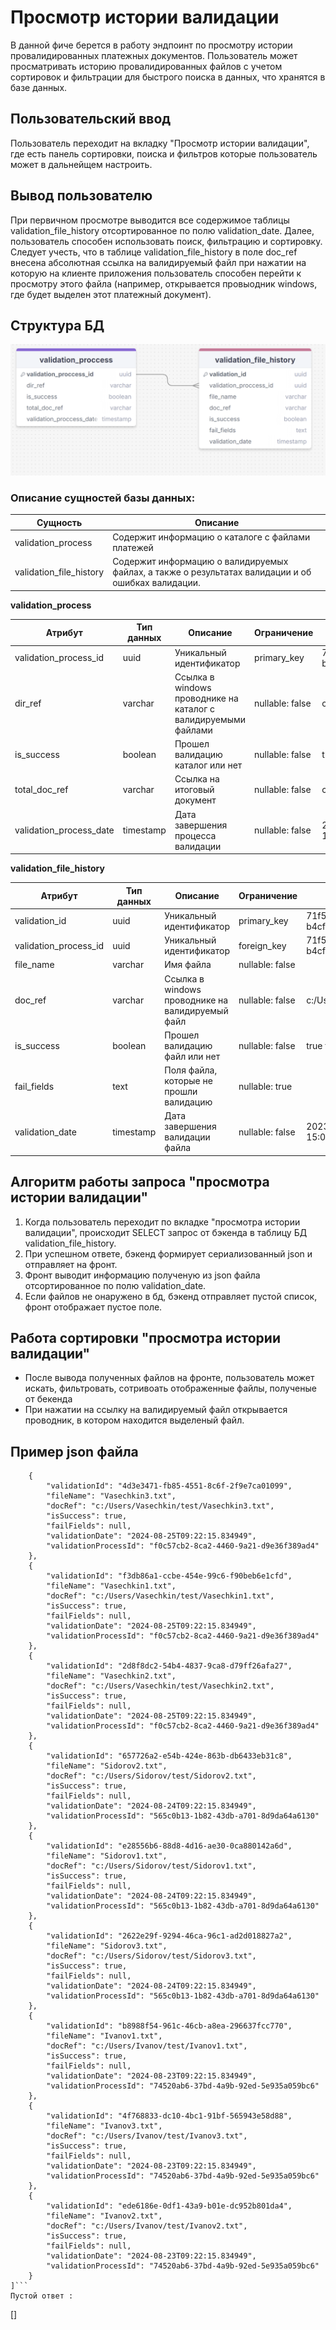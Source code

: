 # Просмотр истории валидации
В данной фиче берется в работу эндпоинт по просмотру истории провалидированных платежных документов. Пользователь может просматривать историю провалидированных файлов с учетом сортировок и фильтрации для быстрого поиска в данных, что хранятся в базе данных.
## Пользовательский ввод
Пользователь переходит на вкладку "Просмотр истории валидации", где есть панель сортировки, поиска и фильтров которые пользователь может в дальнейщем настроить.
## Вывод пользователю
При первичном просмотре выводится все содержимое таблицы validation_file_history отсортированное по полю validation_date. Далее, пользователь способен использовать поиск, фильтрацию и сортировку. Следует учесть, что в таблице validation_file_history в поле doc_ref внесена абсолютная ссылка на валидируемый файл при нажатии на которую на клиенте приложения пользователь способен перейти к просмотру этого файла (например, открывается провыодник windows, где будет выделен этот платежный документ).
## Структура БД
![ERD](uml/ERD.png)
### Описание сущностей базы данных:
| Сущность                | Описание                                                                                           |
|-------------------------|----------------------------------------------------------------------------------------------------|
| validation_process      | Содержит информацию о каталоге с файлами платежей                                                  |
| validation_file_history | Содержит информацию о валидируемых файлах, а также о результатах валидации и об ошибках валидации. |

**validation_process**

| Атрибут                 | Тип данных | Описание                                                       | Ограничение     | Пример                              |
|-------------------------|------------|----------------------------------------------------------------|-----------------|-------------------------------------|
| validation_process_id   | uuid       | Уникальный идентификатор                                       | primary_key     | 71f5135e-fb46-415c-b4cf-bbb9be5692d |
| dir_ref                 | varchar    | Cсылка в windows проводнике на каталог с валидируемыми файлами | nullable: false | c:/Users/Ivanov/test/               |
| is_success              | boolean    | Прошел валидацию каталог или нет                               | nullable: false | true false                          |
| total_doc_ref           | varchar    | Ссылка на итоговый документ                                    | nullable: false | с:/Users/Ivanov/test/total          |
| validation_process_date | timestamp  | Дата завершения процесса валидации                             | nullable: false | 2023-11-14 15:02:38.550722          |

**validation_file_history**

| Атрибут               | Тип данных | Описание                                          | Ограничение     | Пример                              |
|-----------------------|------------|---------------------------------------------------|-----------------|-------------------------------------|
| validation_id         | uuid       | Уникальный идентификатор                          | primary_key     | 71f5135e-fb46-415c-b4cf-bbb9be5692d |
| validation_process_id | uuid       | Уникальный идентификатор                          | foreign_key     | 71f5135e-fb46-415c-b4cf-bbb9be5692d |
| file_name             | varchar    | Имя файла                                         | nullable: false |                                     |
| doc_ref               | varchar    | Ссылка в windows проводнике на  валидируемый файл | nullable: false | с:/Users/Ivanov/test/pay            |
| is_success            | boolean    | Прошел валидацию файл или нет                     | nullable: false | true false                          |
| fail_fields           | text       | Поля файла, которые не прошли валидацию           | nullable: true  |                                     |
| validation_date       | timestamp  | Дата завершения валидации файла                   | nullable: false | 2023-11-14 15:02:38.550722          |
## Алгоритм работы запроса "просмотра истории валидации"
1. Когда пользователь переходит по вкладке "просмотра истории валидации", происходит SELECT запрос от бэкенда в таблицу БД validation_file_history. 
2. При успешном ответе, бэкенд формирует сериализованный json и отправляет на фронт.
3. Фронт выводит информацию полученую из json файла отсортированное по полю validation_date.
4. Если файлов не онаружено в бд, бэкенд отправляет пустой список, фронт отображает пустое поле.
## Работа сортировки "просмотра истории валидации"
- После вывода полученных файлов на фронте, пользователь может искать, фильтровать, сотривоать отображенные файлы, полученые от бекенда  
- При нажатии на ссылку на валидируемый файл открывается проводник, в котором находится выделеный файл.  
## Пример json файла
```[
    {
        "validationId": "4d3e3471-fb85-4551-8c6f-2f9e7ca01099",
        "fileName": "Vasechkin3.txt",
        "docRef": "c:/Users/Vasechkin/test/Vasechkin3.txt",
        "isSuccess": true,
        "failFields": null,
        "validationDate": "2024-08-25T09:22:15.834949",
        "validationProcessId": "f0c57cb2-8ca2-4460-9a21-d9e36f389ad4"
    },
    {
        "validationId": "f3db86a1-ccbe-454e-99c6-f90beb6e1cfd",
        "fileName": "Vasechkin1.txt",
        "docRef": "c:/Users/Vasechkin/test/Vasechkin1.txt",
        "isSuccess": true,
        "failFields": null,
        "validationDate": "2024-08-25T09:22:15.834949",
        "validationProcessId": "f0c57cb2-8ca2-4460-9a21-d9e36f389ad4"
    },
    {
        "validationId": "2d8f8dc2-54b4-4837-9ca8-d79ff26afa27",
        "fileName": "Vasechkin2.txt",
        "docRef": "c:/Users/Vasechkin/test/Vasechkin2.txt",
        "isSuccess": true,
        "failFields": null,
        "validationDate": "2024-08-25T09:22:15.834949",
        "validationProcessId": "f0c57cb2-8ca2-4460-9a21-d9e36f389ad4"
    },
    {
        "validationId": "657726a2-e54b-424e-863b-db6433eb31c8",
        "fileName": "Sidorov2.txt",
        "docRef": "c:/Users/Sidorov/test/Sidorov2.txt",
        "isSuccess": true,
        "failFields": null,
        "validationDate": "2024-08-24T09:22:15.834949",
        "validationProcessId": "565c0b13-1b82-43db-a701-8d9da64a6130"
    },
    {
        "validationId": "e28556b6-88d8-4d16-ae30-0ca880142a6d",
        "fileName": "Sidorov1.txt",
        "docRef": "c:/Users/Sidorov/test/Sidorov1.txt",
        "isSuccess": true,
        "failFields": null,
        "validationDate": "2024-08-24T09:22:15.834949",
        "validationProcessId": "565c0b13-1b82-43db-a701-8d9da64a6130"
    },
    {
        "validationId": "2622e29f-9294-46ca-96c1-ad2d018827a2",
        "fileName": "Sidorov3.txt",
        "docRef": "c:/Users/Sidorov/test/Sidorov3.txt",
        "isSuccess": true,
        "failFields": null,
        "validationDate": "2024-08-24T09:22:15.834949",
        "validationProcessId": "565c0b13-1b82-43db-a701-8d9da64a6130"
    },
    {
        "validationId": "b8988f54-961c-46cb-a8ea-296637fcc770",
        "fileName": "Ivanov1.txt",
        "docRef": "c:/Users/Ivanov/test/Ivanov1.txt",
        "isSuccess": true,
        "failFields": null,
        "validationDate": "2024-08-23T09:22:15.834949",
        "validationProcessId": "74520ab6-37bd-4a9b-92ed-5e935a059bc6"
    },
    {
        "validationId": "4f768833-dc10-4bc1-91bf-565943e58d88",
        "fileName": "Ivanov3.txt",
        "docRef": "c:/Users/Ivanov/test/Ivanov3.txt",
        "isSuccess": true,
        "failFields": null,
        "validationDate": "2024-08-23T09:22:15.834949",
        "validationProcessId": "74520ab6-37bd-4a9b-92ed-5e935a059bc6"
    },
    {
        "validationId": "ede6186e-0df1-43a9-b01e-dc952b801da4",
        "fileName": "Ivanov2.txt",
        "docRef": "c:/Users/Ivanov/test/Ivanov2.txt",
        "isSuccess": true,
        "failFields": null,
        "validationDate": "2024-08-23T09:22:15.834949",
        "validationProcessId": "74520ab6-37bd-4a9b-92ed-5e935a059bc6"
    }
]```
Пустой ответ :
```
[]
```
